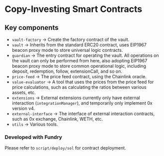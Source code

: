 # Copy-Investing Smart Contracts

## Key components
- `vault-factory` -> Create the factory contract of the vault.
- `vault` -> Inherits from the standard ERC20 contract, uses EIP1967 beacon proxy mode to store universal logic contracts.
- `guardian` -> The entry contract for operating the vault. All operations on the vault can only be performed from here, also adopting EIP1967 beacon proxy mode to store common operational logic, including deposit, redemption, follow, extensionCall, and so on.
- `price-feed` -> The price feed contract, using the Chainlink oracle.
- `value-evaluator` -> A tool that uses the prices from the price feed for price calculations, such as calculating the ratios between various assets, etc.
- `extensions` -> External extensions currently only have external interaction (`integrationManager`), and temporarily only implement 0x version v4.
- `external-interface` -> The interface of external interaction contracts, such as 0x exchange, Chainlink, WETH, etc.
- `utils` -> Various tools.

### Developed with Fundry

Please refer to `script/deploy/sol` for contract deployment.
